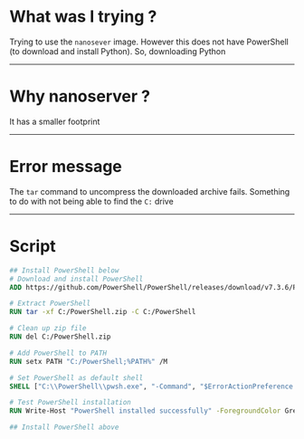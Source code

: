 # What was I trying ?

Trying to use the `nanosever` image. However this does not have PowerShell (to download and install Python). So, downloading Python

---

# Why nanoserver ?
It has a smaller footprint

---

# Error message
The `tar` command to uncompress the downloaded archive fails. Something to do with not being able to find the `C:` drive

---

# Script

```dockerfile
## Install PowerShell below
# Download and install PowerShell
ADD https://github.com/PowerShell/PowerShell/releases/download/v7.3.6/PowerShell-7.3.6-win-x64.zip C:/PowerShell.zip

# Extract PowerShell
RUN tar -xf C:/PowerShell.zip -C C:/PowerShell

# Clean up zip file
RUN del C:/PowerShell.zip

# Add PowerShell to PATH
RUN setx PATH "C:/PowerShell;%PATH%" /M

# Set PowerShell as default shell
SHELL ["C:\\PowerShell\\pwsh.exe", "-Command", "$ErrorActionPreference = 'Stop'; $ProgressPreference = 'SilentlyContinue';"]

# Test PowerShell installation
RUN Write-Host "PowerShell installed successfully" -ForegroundColor Green

## Install PowerShell above

```
